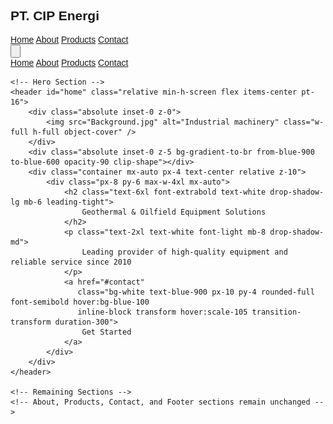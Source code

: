 <!DOCTYPE html>
<html lang="id">
<head>
    <meta charset="UTF-8">
    <meta name="viewport" content="width=device-width, initial-scale=1.0">
    <title>PT. CIP Energi - Geothermal & Oilfield Equipment</title>
    <link href="https://cdnjs.cloudflare.com/ajax/libs/tailwindcss/2.2.19/tailwind.min.css" rel="stylesheet">
    <script src="https://cdn.jsdelivr.net/npm/alpinejs" defer></script>
    <style>
        @import url('https://fonts.googleapis.com/css2?family=Montserrat:wght@400;700&family=Poppins:wght@400;600;700&display=swap');
        body {
            font-family: 'Poppins', sans-serif;
        }
        .clip-shape {
            clip-path: polygon(0 0, 100% 0, 100% 60%, 0 80%);
        }
    </style>
</head>
<body class="bg-gray-50" x-data="{ open: false }">
    <!-- Navigation -->
    <nav class="bg-blue-900 text-white shadow-lg fixed w-full z-50">
        <div class="container mx-auto px-4 py-4 flex justify-between items-center">
            <h1 class="text-2xl font-bold">PT. CIP Energi</h1>
            <div class="hidden md:flex space-x-6">
                <a href="#home" class="hover:text-blue-200">Home</a>
                <a href="#about" class="hover:text-blue-200">About</a>
                <a href="#products" class="hover:text-blue-200">Products</a>
                <a href="#contact" class="hover:text-blue-200">Contact</a>
            </div>
            <button @click="open = !open" class="md:hidden focus:outline-none" aria-label="Toggle Menu">
                <svg xmlns="http://www.w3.org/2000/svg" class="h-6 w-6" fill="none" viewBox="0 0 24 24" stroke="currentColor">
                    <path stroke-linecap="round" stroke-linejoin="round" stroke-width="2" d="M4 6h16M4 12h16m-7 6h7" />
                </svg>
            </button>
        </div>
        <div x-show="open" class="md:hidden bg-blue-800 text-white">
            <a href="#home" class="block px-4 py-2 hover:bg-blue-700">Home</a>
            <a href="#about" class="block px-4 py-2 hover:bg-blue-700">About</a>
            <a href="#products" class="block px-4 py-2 hover:bg-blue-700">Products</a>
            <a href="#contact" class="block px-4 py-2 hover:bg-blue-700">Contact</a>
        </div>
    </nav>

    <!-- Hero Section -->
    <header id="home" class="relative min-h-screen flex items-center pt-16">
        <div class="absolute inset-0 z-0">
            <img src="Background.jpg" alt="Industrial machinery" class="w-full h-full object-cover" />
        </div>
        <div class="absolute inset-0 z-5 bg-gradient-to-br from-blue-900 to-blue-600 opacity-90 clip-shape"></div>
        <div class="container mx-auto px-4 text-center relative z-10">
            <div class="px-8 py-6 max-w-4xl mx-auto">
                <h2 class="text-6xl font-extrabold text-white drop-shadow-lg mb-6 leading-tight">
                    Geothermal & Oilfield Equipment Solutions
                </h2>
                <p class="text-2xl text-white font-light mb-8 drop-shadow-md">
                    Leading provider of high-quality equipment and reliable service since 2010
                </p>
                <a href="#contact" 
                   class="bg-white text-blue-900 px-10 py-4 rounded-full font-semibold hover:bg-blue-100 
                   inline-block transform hover:scale-105 transition-transform duration-300">
                    Get Started
                </a>
            </div>
        </div>
    </header>

    <!-- Remaining Sections -->
    <!-- About, Products, Contact, and Footer sections remain unchanged -->

</body>
</html>
